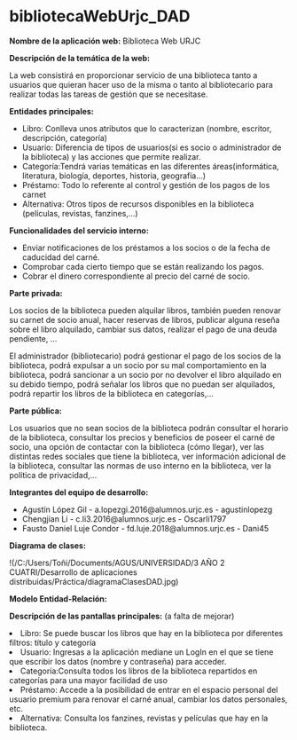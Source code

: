 # bibliotecaWebUrjc_DAD

**Nombre de la aplicación web:** Biblioteca Web URJC

**Descripción de la temática de la web:**
<p>La web consistirá en proporcionar servicio de una biblioteca tanto a usuarios que quieran hacer uso de la misma o tanto al bibliotecario para realizar todas las tareas de gestión que se necesitase. </p>

**Entidades principales:**
<ul>
<li> Libro: Conlleva unos atributos que lo caracterizan (nombre, escritor, descripción, categoría) </li>
<li>Usuario: Diferencia de tipos de usuarios(si es socio o administrador de la biblioteca) y las acciones que permite realizar.</li>
<li>Categoría:Tendrá varias temáticas en las diferentes áreas(informática, literatura, biología, deportes, historia, geografía...)</li>
<li>Préstamo: Todo lo referente al control y gestión de los pagos de los carnet</li>
<li>Alternativa: Otros tipos de recursos disponibles en la biblioteca (películas, revistas, fanzines,...) </li>
</ul>

**Funcionalidades del servicio interno:**
<ul>
<li>Enviar notificaciones de los préstamos a los socios o de la fecha de caducidad del carné.</li>
<li>Comprobar cada cierto tiempo que se están realizando los pagos.</li>
<li>Cobrar el dinero correspondiente al precio del carné de socio.</li>
</ul>  

**Parte privada:**
<p>Los socios de la biblioteca pueden alquilar libros, también pueden renovar su carnet de socio anual, hacer reservas de libros, publicar alguna reseña sobre el libro alquilado, cambiar sus datos, realizar el pago de una deuda pendiente, ... </p>
<p>El administrador (bibliotecario) podrá gestionar el pago de los socios de la biblioteca, podrá expulsar a un socio por su mal comportamiento en la biblioteca, podrá sancionar a un socio por no devolver el libro alquilado en su debido tiempo, podrá señalar los libros que no puedan ser alquilados, podrá repartir los libros de la biblioteca en categorías,... </p>

**Parte pública:**
<p>Los usuarios que no sean socios de la biblioteca podrán consultar el horario de la biblioteca, consultar los precios y beneficios de poseer el carné de socio, una opción de contactar con la biblioteca (cómo llegar), ver las distintas redes sociales que tiene la biblioteca, ver información adicional de la biblioteca, consultar las normas de uso interno en la biblioteca, ver la política de privacidad,...</p>

**Integrantes del equipo de desarrollo:**
<ul>
<li> Agustín López Gil - a.lopezgi.2016@alumnos.urjc.es - agustinlopezg</li>
<li> Chengjian Li - c.li3.2016@alumnos.urjc.es - Oscarli1797</li>
<li> Fausto Daniel Luje Condor - fd.luje.2018@alumnos.urjc.es - Dani45</li>
</ul>

**Diagrama de clases:**

!(/C:/Users/Toñi/Documents/AGUS/UNIVERSIDAD/3 AÑO 2 CUATRI/Desarrollo de aplicaciones distribuidas/Práctica/diagramaClasesDAD.jpg)

**Modelo Entidad-Relación:**


**Descripción de las pantallas principales:** (a falta de mejorar)

<li> Libro: Se puede buscar los libros que hay en la biblioteca por diferentes filtros: título y categoría </li>
<li>Usuario: Ingresas a la aplicación mediane un LogIn en el que se tiene que escribir los datos (nombre y contraseña) para acceder.</li>
<li>Categoría:Consulta todos los libros de la biblioteca repartidos en categorías para una mayor facilidad de uso</li>
<li>Préstamo: Accede a la posibilidad de entrar en el espacio personal del usuario premium para renovar el carné anual, cambiar los datos personales, etc.</li>
<li>Alternativa: Consulta los fanzines, revistas y películas que hay en la biblioteca. </li>

